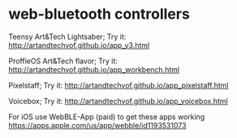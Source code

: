 # web-bluetooth controllers

Teensy Art&Tech Lightsaber;
Try it: http://artandtechvof.github.io/app_v3.html

ProffieOS Art&Tech flavor;
Try it: http://artandtechvof.github.io/app_workbench.html

Pixelstaff;
Try it: http://artandtechvof.github.io/app_pixelstaff.html

Voicebox;
Try it: http://artandtechvof.github.io/app_voicebox.html


For iOS use WebBLE-App (paid) to get these apps working 
https://apps.apple.com/us/app/webble/id1193531073



